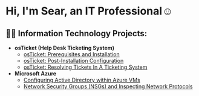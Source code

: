 <h1>Hi, I'm Sear, an IT Professional</a>☺</h1>

<h2>👨‍💻 Information Technology Projects:</h2>

- <b>osTicket (Help Desk Ticketing System)</b>
  - [osTicket: Prerequisites and Installation](https://github.com/raes4k/osticket-prereqs)
  - [osTicket: Post-Installation Configuration](https://github.com/raes4k/post-install-config)
  - [osTicket: Resolving Tickets In A Ticketing System](https://github.com/raes4k/ticket-lifecycle)
- <b>Microsoft Azure</b>
  - [Configuring Active Directory within Azure VMs](https://github.com/raes4k/configure-ad)
  - [Network Security Groups (NSGs) and Inspecting Network Protocols](https://github.com/raes4k/azure-network-protocols)

